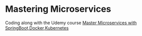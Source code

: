 # Mastering Microservices

Coding along with the Udemy course [Master Microservices with SpringBoot,Docker,Kubernetes](https://www.udemy.com/course/master-microservices-with-spring-docker-kubernetes/)
